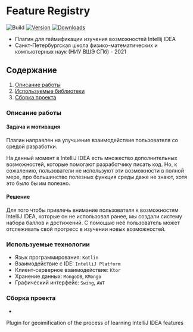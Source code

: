 # Feature Registry

![Build](https://github.com/turovkv/jetbrains-ide-features-gamification/workflows/Build/badge.svg)
[![Version](https://img.shields.io/jetbrains/plugin/v/PLUGIN_ID.svg)](https://plugins.jetbrains.com/plugin/PLUGIN_ID)
[![Downloads](https://img.shields.io/jetbrains/plugin/d/PLUGIN_ID.svg)](https://plugins.jetbrains.com/plugin/PLUGIN_ID)

- Плагин для геймификации изучения возможностей Intellij IDEA
- Санкт-Петербургская школа физико-математических и компьютерных наук (НИУ ВШЭ СПб) - 2021

## Содержание
1. [Описание работы](#описание)
2. [Используемые библиотеки](#используемые-библиотеки)
3. [Сборка проекта](#сборка-проекта)

### Описание работы
####  Задача и мотивация
Плагин направлен на улучшение взаимодействия пользователя со средой разработки. 

На данный момент в IntelliJ IDEA есть множество дополнительных возможностей, которые помогают разработчику писать код.
Но, к сожалению, пользователи не используют эти возможности в полной мере, про большинство полезных функция среды даже не знают, хотя это было бы им полезно.
#### Решение
Для того чтобы привлечь внимание пользователя к возможностям IntelliJ IDEA, 
которые он не использовал ранее, мы создали систему набора баллов и достижений. 
С помощью неё пользователь может отслеживать свой прогресс в изучении новых возможностей.

    
### Используемые технологии

* Язык программирования: `Kotlin`
* Взаимодействие с IDE: `IntelliJ Platform`
* Клиент-серверное взаимодействие: `Ktor`
* Хранение данных: `MongoDB`, `KMongo`
* Графический интерфейс: `Swing`, `AWT`


### Сборка проекта

* ```

   ```

<!-- Plugin description -->
Plugin for geoimification of the process of learning IntelliJ IDEA features
<!-- Plugin description end -->
